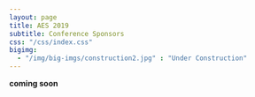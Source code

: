 ```yaml
---
layout: page
title: AES 2019
subtitle: Conference Sponsors
css: "/css/index.css"
bigimg:
  - "/img/big-imgs/construction2.jpg" : "Under Construction"
---
```



 **coming soon**

